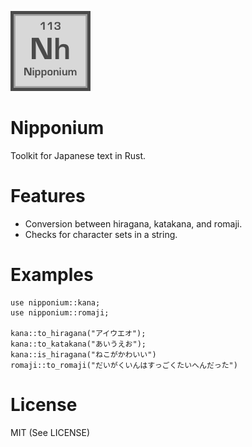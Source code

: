 ![logo](assets/nipponium.png)

# Nipponium
Toolkit for Japanese text in Rust.

# Features
* Conversion between hiragana, katakana, and romaji.
* Checks for character sets in a string.

# Examples
```
use nipponium::kana;
use nipponium::romaji;

kana::to_hiragana("アイウエオ");
kana::to_katakana("あいうえお");
kana::is_hiragana("ねこがかわいい")
romaji::to_romaji("だいがくいんはすっごくたいへんだった")
```

# License
MIT (See LICENSE)
